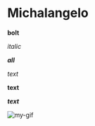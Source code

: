 # Michalangelo
**bolt**

*italic*

***all***

_text_

__text__

___text___

![my-gif](https://twitter.com/i/status/1695880877736108082)
